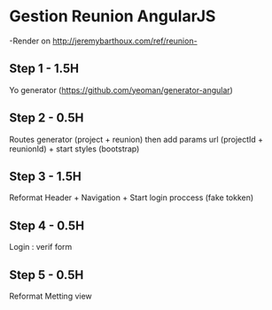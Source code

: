 # Gestion Reunion AngularJS

-Render on http://jeremybarthoux.com/ref/reunion-

## Step 1 - 1.5H
Yo generator (https://github.com/yeoman/generator-angular)

## Step 2 - 0.5H

Routes generator (project + reunion) then add params url (projectId + reunionId) + start styles (bootstrap) 

## Step 3 - 1.5H

Reformat Header + Navigation + Start login proccess (fake tokken)

## Step 4 - 0.5H

Login : verif form

## Step 5 - 0.5H

Reformat Metting view

